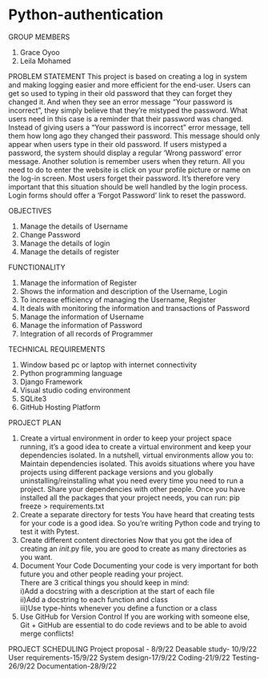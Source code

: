 # Python-authentication

GROUP MEMBERS
1. Grace Oyoo
2. Leila Mohamed


PROBLEM STATEMENT
This project is based on creating a log in system and making logging easier and more efficient for the    end-user. Users can get so used to typing in their old password that they can forget they changed it. And when they see an error message “Your password is incorrect”, they simply believe that they’re mistyped the password. What users need in this case is a reminder that their password was changed. Instead of giving users a “Your password is incorrect” error message, tell them how long ago they changed their password. This message should only appear when users type in their old password. If users mistyped a password, the system should display a regular ‘Wrong password’ error message.
Another  solution is remember users when they return. All you need to do to enter the website is click on your profile picture or name on the log-in screen.
Most users forget their password. It’s therefore very important that this situation should be well handled by the login process. Login forms should offer a ‘Forgot Password’ link to reset the password.


OBJECTIVES
1. Manage the details of Username
2. Change Password
3. Manage the details of login
4. Manage the details of register


FUNCTIONALITY
1. Manage the information of Register
2. Shows the information and description of the Username, Login
3. To increase efficiency of managing the Username, Register
4. It deals with monitoring the information and transactions of Password
5. Manage the information of Username
6. Manage the information of Password
7. Integration of all records of Programmer


TECHNICAL REQUIREMENTS
1. Window based pc or laptop with internet connectivity
2. Python programming language
3. Django Framework
4. Visual studio coding environment
5. SQLite3
6. GitHub Hosting Platform


PROJECT PLAN
1. Create a virtual environment in order to keep your project space running, it’s a good idea to create a virtual environment and keep your dependencies isolated.
In a nutshell, virtual environments allow you to: Maintain dependencies isolated. This avoids situations where you have projects using different package versions and you globally uninstalling/reinstalling what you need every time you need to run a project. Share your dependencies with other people. Once you have installed all the packages that your project needs, you can run: pip freeze > requirements.txt
2. Create a separate directory for tests 
You have heard that creating tests for your code is a good idea. So you’re writing Python code and trying to test it with Pytest.
3. Create different content directories 
Now that you got the idea of creating an _init_.py file, you are good to create as many directories as you want.
4. Document Your Code 
Documenting your code is very important for both future you and other people reading your project.  
There are 3 critical things you should keep in mind:   
i)Add a docstring with a description at the start of each file   
ii)Add a docstring to each function and class   
iii)Use type-hints whenever you define a function or a class
5. Use GitHub for Version Control 
If you are working with someone else, Git + GitHub are essential to do code reviews and to be able to avoid merge conflicts!


PROJECT SCHEDULING
Project proposal - 8/9/22
Deasable study- 10/9/22
User requirements-15/9/22
System design-17/9/22
Coding-21/9/22
Testing-26/9/22
Documentation-28/9/22
